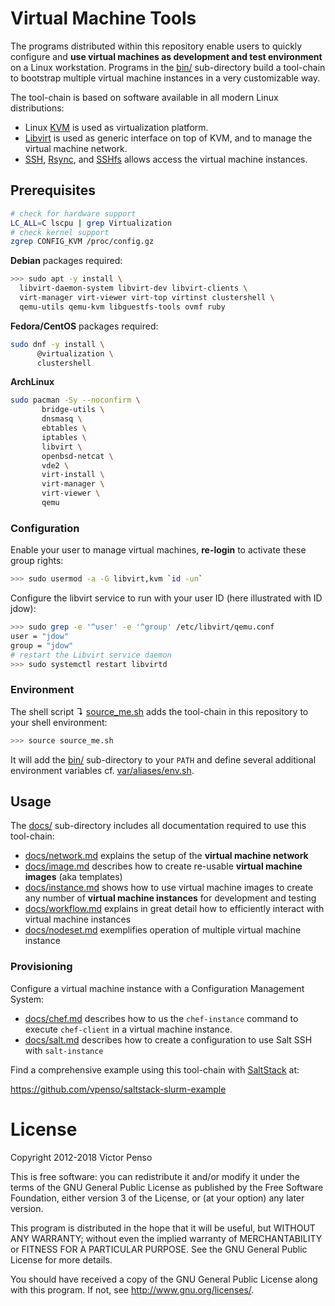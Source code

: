 # Virtual Machine Tools

The programs distributed within this repository enable users to quickly configure and **use virtual machines as development and test environment** on a Linux workstation. Programs in the [bin/](bin) sub-directory build a tool-chain to bootstrap multiple virtual machine instances in a very customizable way. 

The tool-chain is based on software available in all modern Linux distributions: 

* Linux [KVM](http://www.linux-kvm.org) is used as virtualization platform.
* [Libvirt](http://libvirt.org/) is used as generic interface on top of KVM, and to manage the virtual machine network.
* [SSH](http://www.openssh.com/), [Rsync](http://rsync.samba.org/), and [SSHfs](http://fuse.sourceforge.net/sshfs.html) allows access the virtual machine instances.

## Prerequisites 

```bash
# check for hardware support
LC_ALL=C lscpu | grep Virtualization
# check kernel support
zgrep CONFIG_KVM /proc/config.gz
```

**Debian** packages required:


```bash
>>> sudo apt -y install \
  libvirt-daemon-system libvirt-dev libvirt-clients \
  virt-manager virt-viewer virt-top virtinst clustershell \
  qemu-utils qemu-kvm libguestfs-tools ovmf ruby 
```

**Fedora/CentOS** packages required:

```bash
sudo dnf -y install \
      @virtualization \
      clustershell
```

**ArchLinux**

```bash
sudo pacman -Sy --noconfirm \
       bridge-utils \
       dnsmasq \
       ebtables \
       iptables \
       libvirt \
       openbsd-netcat \
       vde2 \
       virt-install \
       virt-manager \
       virt-viewer \
       qemu 
```

### Configuration

Enable your user to manage virtual machines, **re-login** to activate these group rights:

```bash
>>> sudo usermod -a -G libvirt,kvm `id -un`      
```

Configure the libvirt service to run with your user ID (here illustrated with ID jdow):

```bash
>>> sudo grep -e '^user' -e '^group' /etc/libvirt/qemu.conf
user = "jdow"
group = "jdow"
# restart the Libvirt service daemon
>>> sudo systemctl restart libvirtd
```

### Environment

The shell script ↴ [source_me.sh](source_me.sh) adds the tool-chain in this repository to your shell environment:

```bash
>>> source source_me.sh
```

It will add the [bin/](bin/) sub-directory to your `PATH` and define several additional environment variables cf. [var/aliases/env.sh](var/aliases/env.sh).

## Usage

The [docs/](docs) sub-directory includes all documentation required to use this tool-chain:

* [docs/network.md](docs/network.md) explains the setup of the **virtual machine network**
* [docs/image.md](docs/image.md) describes how to create re-usable **virtual machine images** 
  (aka templates)
* [docs/instance.md](docs/instance.md) shows how to use virtual machine images to create 
  any number of **virtual machine instances** for development and testing
* [docs/workflow.md](docs/workflow.md) explains in great detail how to efficiently 
  interact with virtual machine instances
* [docs/nodeset.md](docs/nodeset.md) exemplifies operation of multiple virtual 
  machine instance

### Provisioning

Configure a virtual machine instance with a Configuration Management System:

* [docs/chef.md](docs/chef.md) describes how to us the `chef-instance` command 
  to execute `chef-client` in a virtual machine instance.
* [docs/salt.md](docs/salt.md) describes how to create a configuration to use 
  Salt SSH with `salt-instance`

Find a comprehensive example using this tool-chain with [SaltStack](https://docs.saltstack.com) at:

<https://github.com/vpenso/saltstack-slurm-example>

# License

Copyright 2012-2018 Victor Penso

This is free software: you can redistribute it
and/or modify it under the terms of the GNU General Public
License as published by the Free Software Foundation,
either version 3 of the License, or (at your option) any
later version.

This program is distributed in the hope that it will be
useful, but WITHOUT ANY WARRANTY; without even the implied
warranty of MERCHANTABILITY or FITNESS FOR A PARTICULAR
PURPOSE. See the GNU General Public License for more details.

You should have received a copy of the GNU General Public
License along with this program. If not, see 
<http://www.gnu.org/licenses/>.

